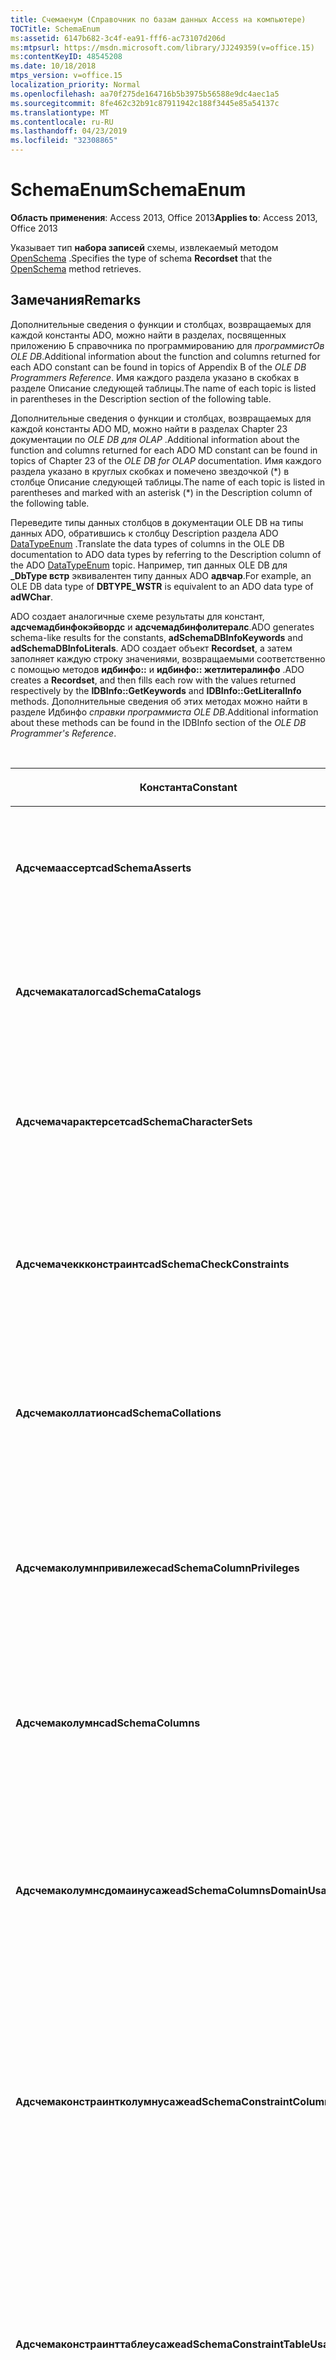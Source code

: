 ```yaml
---
title: Счемаенум (Справочник по базам данных Access на компьютере)
TOCTitle: SchemaEnum
ms:assetid: 6147b682-3c4f-ea91-fff6-ac73107d206d
ms:mtpsurl: https://msdn.microsoft.com/library/JJ249359(v=office.15)
ms:contentKeyID: 48545208
ms.date: 10/18/2018
mtps_version: v=office.15
localization_priority: Normal
ms.openlocfilehash: aa70f275de164716b5b3975b56588e9dc4aec1a5
ms.sourcegitcommit: 8fe462c32b91c87911942c188f3445e85a54137c
ms.translationtype: MT
ms.contentlocale: ru-RU
ms.lasthandoff: 04/23/2019
ms.locfileid: "32308865"
---
```

# <a name="schemaenum"></a><span data-ttu-id="4a3e9-102">SchemaEnum</span><span class="sxs-lookup"><span data-stu-id="4a3e9-102">SchemaEnum</span></span>

<span data-ttu-id="4a3e9-103">**Область применения**: Access 2013, Office 2013</span><span class="sxs-lookup"><span data-stu-id="4a3e9-103">**Applies to**: Access 2013, Office 2013</span></span>

<span data-ttu-id="4a3e9-104">Указывает тип **набора записей** схемы, извлекаемый методом [OpenSchema](openschema-method-ado.md) .</span><span class="sxs-lookup"><span data-stu-id="4a3e9-104">Specifies the type of schema **Recordset** that the [OpenSchema](openschema-method-ado.md) method retrieves.</span></span>

## <a name="remarks"></a><span data-ttu-id="4a3e9-105">Замечания</span><span class="sxs-lookup"><span data-stu-id="4a3e9-105">Remarks</span></span>

<span data-ttu-id="4a3e9-106">Дополнительные сведения о функции и столбцах, возвращаемых для каждой константы ADO, можно найти в разделах, посвященных приложению Б справочника по программированию для *программистОв OLE DB*.</span><span class="sxs-lookup"><span data-stu-id="4a3e9-106">Additional information about the function and columns returned for each ADO constant can be found in topics of Appendix B of the *OLE DB Programmers Reference*.</span></span> <span data-ttu-id="4a3e9-107">Имя каждого раздела указано в скобках в разделе Описание следующей таблицы.</span><span class="sxs-lookup"><span data-stu-id="4a3e9-107">The name of each topic is listed in parentheses in the Description section of the following table.</span></span>

<span data-ttu-id="4a3e9-108">Дополнительные сведения о функции и столбцах, возвращаемых для каждой константы ADO MD, можно найти в разделах Chapter 23 документации по *OLE DB для OLAP* .</span><span class="sxs-lookup"><span data-stu-id="4a3e9-108">Additional information about the function and columns returned for each ADO MD constant can be found in topics of Chapter 23 of the *OLE DB for OLAP* documentation.</span></span> <span data-ttu-id="4a3e9-109">Имя каждого раздела указано в круглых скобках и помечено звездочкой (\*) в столбце Описание следующей таблицы.</span><span class="sxs-lookup"><span data-stu-id="4a3e9-109">The name of each topic is listed in parentheses and marked with an asterisk (\*) in the Description column of the following table.</span></span>

<span data-ttu-id="4a3e9-110">Переведите типы данных столбцов в документации OLE DB на типы данных ADO, обратившись к столбцу Description раздела ADO [DataTypeEnum](datatypeenum.md) .</span><span class="sxs-lookup"><span data-stu-id="4a3e9-110">Translate the data types of columns in the OLE DB documentation to ADO data types by referring to the Description column of the ADO [DataTypeEnum](datatypeenum.md) topic.</span></span> <span data-ttu-id="4a3e9-111">Например, тип данных OLE DB для **\_DbType встр** эквивалентен типу данных ADO **адвчар**.</span><span class="sxs-lookup"><span data-stu-id="4a3e9-111">For example, an OLE DB data type of **DBTYPE\_WSTR** is equivalent to an ADO data type of **adWChar**.</span></span>

<span data-ttu-id="4a3e9-112">ADO создает аналогичные схеме результаты для констант, **адсчемадбинфокэйвордс** и **адсчемадбинфолитералс**.</span><span class="sxs-lookup"><span data-stu-id="4a3e9-112">ADO generates schema-like results for the constants, **adSchemaDBInfoKeywords** and **adSchemaDBInfoLiterals**.</span></span> <span data-ttu-id="4a3e9-113">ADO создает объект **Recordset**, а затем заполняет каждую строку значениями, возвращаемыми соответственно с помощью методов **идбинфо::** и **идбинфо:: жетлитералинфо** .</span><span class="sxs-lookup"><span data-stu-id="4a3e9-113">ADO creates a **Recordset**, and then fills each row with the values returned respectively by the **IDBInfo::GetKeywords** and **IDBInfo::GetLiteralInfo** methods.</span></span> <span data-ttu-id="4a3e9-114">Дополнительные сведения об этих методах можно найти в разделе Идбинфо *справки программиста OLE DB*.</span><span class="sxs-lookup"><span data-stu-id="4a3e9-114">Additional information about these methods can be found in the IDBInfo section of the *OLE DB Programmer's Reference*.</span></span>

<br/>

<table>
<colgroup>
<col style="width: 25%" />
<col style="width: 25%" />
<col style="width: 25%" />
<col style="width: 25%" />
</colgroup>
<thead>
<tr class="header">
<th><p><span data-ttu-id="4a3e9-115">Константа</span><span class="sxs-lookup"><span data-stu-id="4a3e9-115">Constant</span></span></p></th>
<th><p><span data-ttu-id="4a3e9-116">Значение</span><span class="sxs-lookup"><span data-stu-id="4a3e9-116">Value</span></span></p></th>
<th><p><span data-ttu-id="4a3e9-117">Описание</span><span class="sxs-lookup"><span data-stu-id="4a3e9-117">Description</span></span></p></th>
<th><p><span data-ttu-id="4a3e9-118">Столбцы ограничений</span><span class="sxs-lookup"><span data-stu-id="4a3e9-118">Constraint columns</span></span></p></th>
</tr>
</thead>
<tbody>
<tr class="odd">
<td><p><span data-ttu-id="4a3e9-119"><strong>Адсчемаассертс</strong></span><span class="sxs-lookup"><span data-stu-id="4a3e9-119"><strong>adSchemaAsserts</strong></span></span></p></td>
<td><p><span data-ttu-id="4a3e9-120">нуль</span><span class="sxs-lookup"><span data-stu-id="4a3e9-120">0</span></span></p></td>
<td><p><span data-ttu-id="4a3e9-121">Возвращает утверждения, определенные в каталоге и принадлежащие указанному пользователю.</span><span class="sxs-lookup"><span data-stu-id="4a3e9-121">Returns the assertions defined in the catalog that are owned by a given user.</span></span> <span data-ttu-id="4a3e9-122">(Набор строк УТВЕРЖДЕНий)</span><span class="sxs-lookup"><span data-stu-id="4a3e9-122">(ASSERTIONS Rowset)</span></span></p></td>
<td><p><span data-ttu-id="4a3e9-123">КОНСТРАИНТ_КАТАЛОГ</span><span class="sxs-lookup"><span data-stu-id="4a3e9-123">CONSTRAINT_CATALOG</span></span><br />
<span data-ttu-id="4a3e9-124">КОНСТРАИНТ_СЧЕМА</span><span class="sxs-lookup"><span data-stu-id="4a3e9-124">CONSTRAINT_SCHEMA</span></span><br />
<span data-ttu-id="4a3e9-125">КОНСТРАИНТ_НАМЕ</span><span class="sxs-lookup"><span data-stu-id="4a3e9-125">CONSTRAINT_NAME</span></span></p></td>
</tr>
<tr class="even">
<td><p><span data-ttu-id="4a3e9-126"><strong>Адсчемакаталогс</strong></span><span class="sxs-lookup"><span data-stu-id="4a3e9-126"><strong>adSchemaCatalogs</strong></span></span></p></td>
<td><p><span data-ttu-id="4a3e9-127">1,1</span><span class="sxs-lookup"><span data-stu-id="4a3e9-127">1</span></span></p></td>
<td><p><span data-ttu-id="4a3e9-128">Возвращает физические атрибуты, связанные с каталогами, доступными из СУБД.</span><span class="sxs-lookup"><span data-stu-id="4a3e9-128">Returns the physical attributes associated with catalogs accessible from the DBMS.</span></span> <span data-ttu-id="4a3e9-129">(Набор строк для каталога)</span><span class="sxs-lookup"><span data-stu-id="4a3e9-129">(CATALOGS Rowset)</span></span></p></td>
<td><p><span data-ttu-id="4a3e9-130">КАТАЛОГ_НАМЕ</span><span class="sxs-lookup"><span data-stu-id="4a3e9-130">CATALOG_NAME</span></span></p></td>
</tr>
<tr class="odd">
<td><p><span data-ttu-id="4a3e9-131"><strong>Адсчемачарактерсетс</strong></span><span class="sxs-lookup"><span data-stu-id="4a3e9-131"><strong>adSchemaCharacterSets</strong></span></span></p></td>
<td><p><span data-ttu-id="4a3e9-132">2</span><span class="sxs-lookup"><span data-stu-id="4a3e9-132">2</span></span></p></td>
<td><p><span data-ttu-id="4a3e9-133">Возвращает наборы символов, определенные в каталоге и доступные определенному пользователю.</span><span class="sxs-lookup"><span data-stu-id="4a3e9-133">Returns the character sets defined in the catalog that are accessible to a given user.</span></span> <span data-ttu-id="4a3e9-134">(Набор строк ЧАРАКТЕР_СЕТС)</span><span class="sxs-lookup"><span data-stu-id="4a3e9-134">(CHARACTER_SETS Rowset)</span></span></p></td>
<td><p><span data-ttu-id="4a3e9-135">ЧАРАКТЕР_СЕТ_КАТАЛОГ</span><span class="sxs-lookup"><span data-stu-id="4a3e9-135">CHARACTER_SET_CATALOG</span></span><br />
<span data-ttu-id="4a3e9-136">ЧАРАКТЕР_СЕТ_СЧЕМА</span><span class="sxs-lookup"><span data-stu-id="4a3e9-136">CHARACTER_SET_SCHEMA</span></span><br />
<span data-ttu-id="4a3e9-137">ЧАРАКТЕР_СЕТ_НАМЕ</span><span class="sxs-lookup"><span data-stu-id="4a3e9-137">CHARACTER_SET_NAME</span></span></p></td>
</tr>
<tr class="even">
<td><p><span data-ttu-id="4a3e9-138"><strong>Адсчемачеккконстраинтс</strong></span><span class="sxs-lookup"><span data-stu-id="4a3e9-138"><strong>adSchemaCheckConstraints</strong></span></span></p></td>
<td><p><span data-ttu-id="4a3e9-139">17:00</span><span class="sxs-lookup"><span data-stu-id="4a3e9-139">5</span></span></p></td>
<td><p><span data-ttu-id="4a3e9-140">Возвращает проверочные ограничения, определенные в каталоге и принадлежащие указанному пользователю.</span><span class="sxs-lookup"><span data-stu-id="4a3e9-140">Returns the check constraints defined in the catalog that are owned by a given user.</span></span> <span data-ttu-id="4a3e9-141">(Набор строк CHECK_CONSTRAINTS)</span><span class="sxs-lookup"><span data-stu-id="4a3e9-141">(CHECK_CONSTRAINTS Rowset)</span></span></p></td>
<td><p><span data-ttu-id="4a3e9-142">КОНСТРАИНТ_КАТАЛОГ</span><span class="sxs-lookup"><span data-stu-id="4a3e9-142">CONSTRAINT_CATALOG</span></span><br />
<span data-ttu-id="4a3e9-143">КОНСТРАИНТ_СЧЕМА</span><span class="sxs-lookup"><span data-stu-id="4a3e9-143">CONSTRAINT_SCHEMA</span></span><br />
<span data-ttu-id="4a3e9-144">КОНСТРАИНТ_НАМЕ</span><span class="sxs-lookup"><span data-stu-id="4a3e9-144">CONSTRAINT_NAME</span></span></p></td>
</tr>
<tr class="odd">
<td><p><span data-ttu-id="4a3e9-145"><strong>Адсчемаколлатионс</strong></span><span class="sxs-lookup"><span data-stu-id="4a3e9-145"><strong>adSchemaCollations</strong></span></span></p></td>
<td><p><span data-ttu-id="4a3e9-146">4</span><span class="sxs-lookup"><span data-stu-id="4a3e9-146">3</span></span></p></td>
<td><p><span data-ttu-id="4a3e9-147">Возвращает параметры сортировки символов, определенные в каталоге и доступные определенному пользователю.</span><span class="sxs-lookup"><span data-stu-id="4a3e9-147">Returns the character collations defined in the catalog that are accessible to a given user.</span></span> <span data-ttu-id="4a3e9-148">(Набор строк для параметров сортировки)</span><span class="sxs-lookup"><span data-stu-id="4a3e9-148">(COLLATIONS Rowset)</span></span></p></td>
<td><p><span data-ttu-id="4a3e9-149">КОЛЛАТИОН_КАТАЛОГ</span><span class="sxs-lookup"><span data-stu-id="4a3e9-149">COLLATION_CATALOG</span></span><br />
<span data-ttu-id="4a3e9-150">КОЛЛАТИОН_СЧЕМА</span><span class="sxs-lookup"><span data-stu-id="4a3e9-150">COLLATION_SCHEMA</span></span><br />
<span data-ttu-id="4a3e9-151">КОЛЛАТИОН_НАМЕ</span><span class="sxs-lookup"><span data-stu-id="4a3e9-151">COLLATION_NAME</span></span></p></td>
</tr>
<tr class="even">
<td><p><span data-ttu-id="4a3e9-152"><strong>Адсчемаколумнпривилежес</strong></span><span class="sxs-lookup"><span data-stu-id="4a3e9-152"><strong>adSchemaColumnPrivileges</strong></span></span></p></td>
<td><p><span data-ttu-id="4a3e9-153">13</span><span class="sxs-lookup"><span data-stu-id="4a3e9-153">13</span></span></p></td>
<td><p><span data-ttu-id="4a3e9-154">Возвращает привилегии для столбцов таблиц, определенных в каталоге и доступных определенному пользователю или предоставленных им.</span><span class="sxs-lookup"><span data-stu-id="4a3e9-154">Returns the privileges on columns of tables defined in the catalog that are available to, or granted by, a given user.</span></span> <span data-ttu-id="4a3e9-155">(Набор строк КОЛУМН_ПРИВИЛЕЖЕС)</span><span class="sxs-lookup"><span data-stu-id="4a3e9-155">(COLUMN_PRIVILEGES Rowset)</span></span></p></td>
<td><p><span data-ttu-id="4a3e9-156">ТАБЛЕ_КАТАЛОГ</span><span class="sxs-lookup"><span data-stu-id="4a3e9-156">TABLE_CATALOG</span></span><br />
<span data-ttu-id="4a3e9-157">ТАБЛЕ_СЧЕМА</span><span class="sxs-lookup"><span data-stu-id="4a3e9-157">TABLE_SCHEMA</span></span><br />
<span data-ttu-id="4a3e9-158">TABLE_NAME</span><span class="sxs-lookup"><span data-stu-id="4a3e9-158">TABLE_NAME</span></span><br />
<span data-ttu-id="4a3e9-159">COLUMN_NAME</span><span class="sxs-lookup"><span data-stu-id="4a3e9-159">COLUMN_NAME</span></span><br />
<span data-ttu-id="4a3e9-160">ПРЕДОСТАВЛЕНИЕИЛИ</span><span class="sxs-lookup"><span data-stu-id="4a3e9-160">GRANTOR</span></span><br />
<span data-ttu-id="4a3e9-161">ПРАВА</span><span class="sxs-lookup"><span data-stu-id="4a3e9-161">GRANTEE</span></span></p></td>
</tr>
<tr class="odd">
<td><p><span data-ttu-id="4a3e9-162"><strong>Адсчемаколумнс</strong></span><span class="sxs-lookup"><span data-stu-id="4a3e9-162"><strong>adSchemaColumns</strong></span></span></p></td>
<td><p><span data-ttu-id="4a3e9-163">SP4</span><span class="sxs-lookup"><span data-stu-id="4a3e9-163">4</span></span></p></td>
<td><p><span data-ttu-id="4a3e9-164">Возвращает столбцы таблиц (в том числе представлений), определенных в каталоге и доступных определенному пользователю.</span><span class="sxs-lookup"><span data-stu-id="4a3e9-164">Returns the columns of tables (including views) defined in the catalog that are accessible to a given user.</span></span> <span data-ttu-id="4a3e9-165">(Набор строк COLUMNs)</span><span class="sxs-lookup"><span data-stu-id="4a3e9-165">(COLUMNS Rowset)</span></span></p></td>
<td><p><span data-ttu-id="4a3e9-166">ТАБЛЕ_КАТАЛОГ</span><span class="sxs-lookup"><span data-stu-id="4a3e9-166">TABLE_CATALOG</span></span><br />
<span data-ttu-id="4a3e9-167">ТАБЛЕ_СЧЕМА</span><span class="sxs-lookup"><span data-stu-id="4a3e9-167">TABLE_SCHEMA</span></span><br />
<span data-ttu-id="4a3e9-168">TABLE_NAME</span><span class="sxs-lookup"><span data-stu-id="4a3e9-168">TABLE_NAME</span></span><br />
<span data-ttu-id="4a3e9-169">COLUMN_NAME</span><span class="sxs-lookup"><span data-stu-id="4a3e9-169">COLUMN_NAME</span></span></p></td>
</tr>
<tr class="even">
<td><p><span data-ttu-id="4a3e9-170"><strong>Адсчемаколумнсдомаинусаже</strong></span><span class="sxs-lookup"><span data-stu-id="4a3e9-170"><strong>adSchemaColumnsDomainUsage</strong></span></span></p></td>
<td><p><span data-ttu-id="4a3e9-171">-11:00</span><span class="sxs-lookup"><span data-stu-id="4a3e9-171">11</span></span></p></td>
<td><p><span data-ttu-id="4a3e9-172">Возвращает столбцы, определенные в каталоге, зависящие от домена, определенного в каталоге и принадлежащего указанному пользователю.</span><span class="sxs-lookup"><span data-stu-id="4a3e9-172">Returns the columns defined in the catalog that are dependent on a domain defined in the catalog and owned by a given user.</span></span> <span data-ttu-id="4a3e9-173">(Набор строк КОЛУМН_ДОМАИН_УСАЖЕ)</span><span class="sxs-lookup"><span data-stu-id="4a3e9-173">(COLUMN_DOMAIN_USAGE Rowset)</span></span></p></td>
<td><p><span data-ttu-id="4a3e9-174">ДОМАИН_КАТАЛОГ</span><span class="sxs-lookup"><span data-stu-id="4a3e9-174">DOMAIN_CATALOG</span></span><br />
<span data-ttu-id="4a3e9-175">ДОМАИН_СЧЕМА</span><span class="sxs-lookup"><span data-stu-id="4a3e9-175">DOMAIN_SCHEMA</span></span><br />
<span data-ttu-id="4a3e9-176">ИМЯ_ДОМЕНА</span><span class="sxs-lookup"><span data-stu-id="4a3e9-176">DOMAIN_NAME</span></span><br />
<span data-ttu-id="4a3e9-177">COLUMN_NAME</span><span class="sxs-lookup"><span data-stu-id="4a3e9-177">COLUMN_NAME</span></span></p></td>
</tr>
<tr class="odd">
<td><p><span data-ttu-id="4a3e9-178"><strong>Адсчемаконстраинтколумнусаже</strong></span><span class="sxs-lookup"><span data-stu-id="4a3e9-178"><strong>adSchemaConstraintColumnUsage</strong></span></span></p></td>
<td><p><span data-ttu-id="4a3e9-179">ICMPv6</span><span class="sxs-lookup"><span data-stu-id="4a3e9-179">6</span></span></p></td>
<td><p><span data-ttu-id="4a3e9-180">Возвращает столбцы, используемые ссылочными ограничениями, уникальными ограничениями, проверочными ограничениями и утверждениями, определенными в каталоге и принадлежащими заданному пользователю.</span><span class="sxs-lookup"><span data-stu-id="4a3e9-180">Returns the columns used by referential constraints, unique constraints, check constraints, and assertions, defined in the catalog and owned by a given user.</span></span> <span data-ttu-id="4a3e9-181">(Набор строк КОНСТРАИНТ_КОЛУМН_УСАЖЕ)</span><span class="sxs-lookup"><span data-stu-id="4a3e9-181">(CONSTRAINT_COLUMN_USAGE Rowset)</span></span></p></td>
<td><p><span data-ttu-id="4a3e9-182">ТАБЛЕ_КАТАЛОГ</span><span class="sxs-lookup"><span data-stu-id="4a3e9-182">TABLE_CATALOG</span></span><br />
<span data-ttu-id="4a3e9-183">ТАБЛЕ_СЧЕМА</span><span class="sxs-lookup"><span data-stu-id="4a3e9-183">TABLE_SCHEMA</span></span><br />
<span data-ttu-id="4a3e9-184">TABLE_NAME</span><span class="sxs-lookup"><span data-stu-id="4a3e9-184">TABLE_NAME</span></span><br />
<span data-ttu-id="4a3e9-185">COLUMN_NAME</span><span class="sxs-lookup"><span data-stu-id="4a3e9-185">COLUMN_NAME</span></span></p></td>
</tr>
<tr class="even">
<td><p><span data-ttu-id="4a3e9-186"><strong>Адсчемаконстраинттаблеусаже</strong></span><span class="sxs-lookup"><span data-stu-id="4a3e9-186"><strong>adSchemaConstraintTableUsage</strong></span></span></p></td>
<td><p><span data-ttu-id="4a3e9-187">см</span><span class="sxs-lookup"><span data-stu-id="4a3e9-187">7</span></span></p></td>
<td><p><span data-ttu-id="4a3e9-188">Возвращает таблицы, используемые ссылочными ограничениями, уникальными ограничениями, проверочными ограничениями и утверждениями, определенными в каталоге и принадлежащими определенному пользователю.</span><span class="sxs-lookup"><span data-stu-id="4a3e9-188">Returns the tables that are used by referential constraints, unique constraints, check constraints, and assertions defined in the catalog and owned by a given user.</span></span> <span data-ttu-id="4a3e9-189">(Набор строк КОНСТРАИНТ_ТАБЛЕ_УСАЖЕ)</span><span class="sxs-lookup"><span data-stu-id="4a3e9-189">(CONSTRAINT_TABLE_USAGE Rowset)</span></span></p></td>
<td><p><span data-ttu-id="4a3e9-190">ТАБЛЕ_КАТАЛОГ</span><span class="sxs-lookup"><span data-stu-id="4a3e9-190">TABLE_CATALOG</span></span><br />
<span data-ttu-id="4a3e9-191">ТАБЛЕ_СЧЕМА</span><span class="sxs-lookup"><span data-stu-id="4a3e9-191">TABLE_SCHEMA</span></span><br />
<span data-ttu-id="4a3e9-192">TABLE_NAME</span><span class="sxs-lookup"><span data-stu-id="4a3e9-192">TABLE_NAME</span></span></p></td>
</tr>
<tr class="odd">
<td><p><span data-ttu-id="4a3e9-193"><strong>Адсчемакубес</strong></span><span class="sxs-lookup"><span data-stu-id="4a3e9-193"><strong>adSchemaCubes</strong></span></span></p></td>
<td><p><span data-ttu-id="4a3e9-194">32</span><span class="sxs-lookup"><span data-stu-id="4a3e9-194">32</span></span></p></td>
<td><p><span data-ttu-id="4a3e9-195">Возвращает сведения о доступных кубах в схеме (или каталоге, если поставщик не поддерживает схемы).</span><span class="sxs-lookup"><span data-stu-id="4a3e9-195">Returns information about the available cubes in a schema (or the catalog, if the provider does not support schemas).</span></span> <span data-ttu-id="4a3e9-196">(Набор строк для КУБОВ \*)</span><span class="sxs-lookup"><span data-stu-id="4a3e9-196">(CUBES Rowset\*)</span></span></p></td>
<td><p><span data-ttu-id="4a3e9-197">КАТАЛОГ_НАМЕ</span><span class="sxs-lookup"><span data-stu-id="4a3e9-197">CATALOG_NAME</span></span><br />
<span data-ttu-id="4a3e9-198">SCHEMA_NAME</span><span class="sxs-lookup"><span data-stu-id="4a3e9-198">SCHEMA_NAME</span></span><br />
<span data-ttu-id="4a3e9-199">КУБЕ_НАМЕ</span><span class="sxs-lookup"><span data-stu-id="4a3e9-199">CUBE_NAME</span></span></p></td>
</tr>
<tr class="even">
<td><p><span data-ttu-id="4a3e9-200"><strong>Адсчемадбинфокэйвордс</strong></span><span class="sxs-lookup"><span data-stu-id="4a3e9-200"><strong>adSchemaDBInfoKeywords</strong></span></span></p></td>
<td><p><span data-ttu-id="4a3e9-201">более</span><span class="sxs-lookup"><span data-stu-id="4a3e9-201">30</span></span></p></td>
<td><p><span data-ttu-id="4a3e9-202">Возвращает список ключевых слов, относящихся к поставщику.</span><span class="sxs-lookup"><span data-stu-id="4a3e9-202">Returns a list of provider-specific keywords.</span></span> <span data-ttu-id="4a3e9-203">(Идбинфо:: заРезервированные слова \*)</span><span class="sxs-lookup"><span data-stu-id="4a3e9-203">(IDBInfo::GetKeywords \*)</span></span></p></td>
<td><p><span data-ttu-id="4a3e9-204">&lt;Видим&gt;</span><span class="sxs-lookup"><span data-stu-id="4a3e9-204">&lt;None&gt;</span></span></p></td>
</tr>
<tr class="odd">
<td><p><span data-ttu-id="4a3e9-205"><strong>Адсчемадбинфолитералс</strong></span><span class="sxs-lookup"><span data-stu-id="4a3e9-205"><strong>adSchemaDBInfoLiterals</strong></span></span></p></td>
<td><p><span data-ttu-id="4a3e9-206">длиной</span><span class="sxs-lookup"><span data-stu-id="4a3e9-206">31</span></span></p></td>
<td><p><span data-ttu-id="4a3e9-207">Возвращает список литералов, характерных для каждого поставщика, используемых в текстовых командах.</span><span class="sxs-lookup"><span data-stu-id="4a3e9-207">Returns a list of provider-specific literals used in text commands.</span></span> <span data-ttu-id="4a3e9-208">(Идбинфо:: Жетлитералинфо \*)</span><span class="sxs-lookup"><span data-stu-id="4a3e9-208">(IDBInfo::GetLiteralInfo \*)</span></span></p></td>
<td><p><span data-ttu-id="4a3e9-209">&lt;Видим&gt;</span><span class="sxs-lookup"><span data-stu-id="4a3e9-209">&lt;None&gt;</span></span></p></td>
</tr>
<tr class="even">
<td><p><span data-ttu-id="4a3e9-210"><strong>Адсчемадименсионс</strong></span><span class="sxs-lookup"><span data-stu-id="4a3e9-210"><strong>adSchemaDimensions</strong></span></span></p></td>
<td><p><span data-ttu-id="4a3e9-211">33</span><span class="sxs-lookup"><span data-stu-id="4a3e9-211">33</span></span></p></td>
<td><p><span data-ttu-id="4a3e9-212">Возвращает сведения об измерениях в заданном кубе.</span><span class="sxs-lookup"><span data-stu-id="4a3e9-212">Returns information about the dimensions in a given cube.</span></span> <span data-ttu-id="4a3e9-213">Он содержит по одной строке для каждого измерения.</span><span class="sxs-lookup"><span data-stu-id="4a3e9-213">It has one row for each dimension.</span></span> <span data-ttu-id="4a3e9-214">(Набор строк измерений \*)</span><span class="sxs-lookup"><span data-stu-id="4a3e9-214">(DIMENSIONS Rowset \*)</span></span></p></td>
<td><p><span data-ttu-id="4a3e9-215">КАТАЛОГ_НАМЕ</span><span class="sxs-lookup"><span data-stu-id="4a3e9-215">CATALOG_NAME</span></span><br />
<span data-ttu-id="4a3e9-216">SCHEMA_NAME</span><span class="sxs-lookup"><span data-stu-id="4a3e9-216">SCHEMA_NAME</span></span><br />
<span data-ttu-id="4a3e9-217">КУБЕ_НАМЕ</span><span class="sxs-lookup"><span data-stu-id="4a3e9-217">CUBE_NAME</span></span><br />
<span data-ttu-id="4a3e9-218">ДИМЕНСИОН_НАМЕ</span><span class="sxs-lookup"><span data-stu-id="4a3e9-218">DIMENSION_NAME</span></span><br />
<span data-ttu-id="4a3e9-219">ДИМЕНСИОН_УНИКУЕ_НАМЕ</span><span class="sxs-lookup"><span data-stu-id="4a3e9-219">DIMENSION_UNIQUE_NAME</span></span></p></td>
</tr>
<tr class="odd">
<td><p><span data-ttu-id="4a3e9-220"><strong>Адсчемафореигнкэйс</strong></span><span class="sxs-lookup"><span data-stu-id="4a3e9-220"><strong>adSchemaForeignKeys</strong></span></span></p></td>
<td><p><span data-ttu-id="4a3e9-221">27</span><span class="sxs-lookup"><span data-stu-id="4a3e9-221">27</span></span></p></td>
<td><p><span data-ttu-id="4a3e9-222">Возвращает столбцы внешнего ключа, определенные в каталоге конкретным пользователем.</span><span class="sxs-lookup"><span data-stu-id="4a3e9-222">Returns the foreign key columns defined in the catalog by a given user.</span></span> <span data-ttu-id="4a3e9-223">(Набор строк ФОРЕИГН_КЭЙС)</span><span class="sxs-lookup"><span data-stu-id="4a3e9-223">(FOREIGN_KEYS Rowset)</span></span></p></td>
<td><p><span data-ttu-id="4a3e9-224">ПК_ТАБЛЕ_КАТАЛОГ</span><span class="sxs-lookup"><span data-stu-id="4a3e9-224">PK_TABLE_CATALOG</span></span><br />
<span data-ttu-id="4a3e9-225">ПК_ТАБЛЕ_СЧЕМА</span><span class="sxs-lookup"><span data-stu-id="4a3e9-225">PK_TABLE_SCHEMA</span></span><br />
<span data-ttu-id="4a3e9-226">ПК_ТАБЛЕ_НАМЕ</span><span class="sxs-lookup"><span data-stu-id="4a3e9-226">PK_TABLE_NAME</span></span><br />
<span data-ttu-id="4a3e9-227">ФК_ТАБЛЕ_КАТАЛОГ</span><span class="sxs-lookup"><span data-stu-id="4a3e9-227">FK_TABLE_CATALOG</span></span><br />
<span data-ttu-id="4a3e9-228">ФК_ТАБЛЕ_СЧЕМА</span><span class="sxs-lookup"><span data-stu-id="4a3e9-228">FK_TABLE_SCHEMA</span></span><br />
<span data-ttu-id="4a3e9-229">ФК_ТАБЛЕ_НАМЕ</span><span class="sxs-lookup"><span data-stu-id="4a3e9-229">FK_TABLE_NAME</span></span></p></td>
</tr>
<tr class="even">
<td><p><span data-ttu-id="4a3e9-230"><strong>Адсчемахиерарчиес</strong></span><span class="sxs-lookup"><span data-stu-id="4a3e9-230"><strong>adSchemaHierarchies</strong></span></span></p></td>
<td><p><span data-ttu-id="4a3e9-231">34</span><span class="sxs-lookup"><span data-stu-id="4a3e9-231">34</span></span></p></td>
<td><p><span data-ttu-id="4a3e9-232">Возвращает сведения о иерархиях, доступных в измерении.</span><span class="sxs-lookup"><span data-stu-id="4a3e9-232">Returns information about the hierarchies available in a dimension.</span></span> <span data-ttu-id="4a3e9-233">(Набор строк "ИЕРАРХИИ" \*)</span><span class="sxs-lookup"><span data-stu-id="4a3e9-233">(HIERARCHIES Rowset \*)</span></span></p></td>
<td><p><span data-ttu-id="4a3e9-234">КАТАЛОГ_НАМЕ</span><span class="sxs-lookup"><span data-stu-id="4a3e9-234">CATALOG_NAME</span></span><br />
<span data-ttu-id="4a3e9-235">SCHEMA_NAME</span><span class="sxs-lookup"><span data-stu-id="4a3e9-235">SCHEMA_NAME</span></span><br />
<span data-ttu-id="4a3e9-236">КУБЕ_НАМЕ</span><span class="sxs-lookup"><span data-stu-id="4a3e9-236">CUBE_NAME</span></span><br />
<span data-ttu-id="4a3e9-237">ДИМЕНСИОН_УНИКУЕ_НАМЕ</span><span class="sxs-lookup"><span data-stu-id="4a3e9-237">DIMENSION_UNIQUE_NAME</span></span><br />
<span data-ttu-id="4a3e9-238">ХИЕРАРЧИ_НАМЕ</span><span class="sxs-lookup"><span data-stu-id="4a3e9-238">HIERARCHY_NAME</span></span><br />
<span data-ttu-id="4a3e9-239">ХИЕРАРЧИ_УНИКУЕ_НАМЕ</span><span class="sxs-lookup"><span data-stu-id="4a3e9-239">HIERARCHY_UNIQUE_NAME</span></span></p></td>
</tr>
<tr class="odd">
<td><p><span data-ttu-id="4a3e9-240"><strong>Адсчемаиндексес</strong></span><span class="sxs-lookup"><span data-stu-id="4a3e9-240"><strong>adSchemaIndexes</strong></span></span></p></td>
<td><p><span data-ttu-id="4a3e9-241">12</span><span class="sxs-lookup"><span data-stu-id="4a3e9-241">12</span></span></p></td>
<td><p><span data-ttu-id="4a3e9-242">Возвращает индексы, определенные в каталоге и принадлежащие указанному пользователю.</span><span class="sxs-lookup"><span data-stu-id="4a3e9-242">Returns the indexes defined in the catalog that are owned by a given user.</span></span> <span data-ttu-id="4a3e9-243">(Набор строк INDEXES)</span><span class="sxs-lookup"><span data-stu-id="4a3e9-243">(INDEXES Rowset)</span></span></p></td>
<td><p><span data-ttu-id="4a3e9-244">ТАБЛЕ_КАТАЛОГ</span><span class="sxs-lookup"><span data-stu-id="4a3e9-244">TABLE_CATALOG</span></span><br />
<span data-ttu-id="4a3e9-245">ТАБЛЕ_СЧЕМА</span><span class="sxs-lookup"><span data-stu-id="4a3e9-245">TABLE_SCHEMA</span></span><br />
<span data-ttu-id="4a3e9-246">ИНДЕКС_НАМЕ</span><span class="sxs-lookup"><span data-stu-id="4a3e9-246">INDEX_NAME</span></span><br />
<span data-ttu-id="4a3e9-247">Тип</span><span class="sxs-lookup"><span data-stu-id="4a3e9-247">TYPE</span></span><br />
<span data-ttu-id="4a3e9-248">TABLE_NAME</span><span class="sxs-lookup"><span data-stu-id="4a3e9-248">TABLE_NAME</span></span></p></td>
</tr>
<tr class="even">
<td><p><span data-ttu-id="4a3e9-249"><strong>Адсчемакэйколумнусаже</strong></span><span class="sxs-lookup"><span data-stu-id="4a3e9-249"><strong>adSchemaKeyColumnUsage</strong></span></span></p></td>
<td><p><span data-ttu-id="4a3e9-250">8,5</span><span class="sxs-lookup"><span data-stu-id="4a3e9-250">8</span></span></p></td>
<td><p><span data-ttu-id="4a3e9-251">Возвращает столбцы, определенные в каталоге и ограниченные ключами определенного пользователя.</span><span class="sxs-lookup"><span data-stu-id="4a3e9-251">Returns the columns defined in the catalog that are constrained as keys by a given user.</span></span> <span data-ttu-id="4a3e9-252">(Набор строк КЭЙ_КОЛУМН_УСАЖЕ)</span><span class="sxs-lookup"><span data-stu-id="4a3e9-252">(KEY_COLUMN_USAGE Rowset)</span></span></p></td>
<td><p><span data-ttu-id="4a3e9-253">КОНСТРАИНТ_КАТАЛОГ</span><span class="sxs-lookup"><span data-stu-id="4a3e9-253">CONSTRAINT_CATALOG</span></span><br />
<span data-ttu-id="4a3e9-254">КОНСТРАИНТ_СЧЕМА</span><span class="sxs-lookup"><span data-stu-id="4a3e9-254">CONSTRAINT_SCHEMA</span></span><br />
<span data-ttu-id="4a3e9-255">КОНСТРАИНТ_НАМЕ</span><span class="sxs-lookup"><span data-stu-id="4a3e9-255">CONSTRAINT_NAME</span></span><br />
<span data-ttu-id="4a3e9-256">ТАБЛЕ_КАТАЛОГ</span><span class="sxs-lookup"><span data-stu-id="4a3e9-256">TABLE_CATALOG</span></span><br />
<span data-ttu-id="4a3e9-257">ТАБЛЕ_СЧЕМА</span><span class="sxs-lookup"><span data-stu-id="4a3e9-257">TABLE_SCHEMA</span></span><br />
<span data-ttu-id="4a3e9-258">TABLE_NAME</span><span class="sxs-lookup"><span data-stu-id="4a3e9-258">TABLE_NAME</span></span><br />
<span data-ttu-id="4a3e9-259">COLUMN_NAME</span><span class="sxs-lookup"><span data-stu-id="4a3e9-259">COLUMN_NAME</span></span></p></td>
</tr>
<tr class="odd">
<td><p><span data-ttu-id="4a3e9-260"><strong>Адсчемалевелс</strong></span><span class="sxs-lookup"><span data-stu-id="4a3e9-260"><strong>adSchemaLevels</strong></span></span></p></td>
<td><p><span data-ttu-id="4a3e9-261">35</span><span class="sxs-lookup"><span data-stu-id="4a3e9-261">35</span></span></p></td>
<td><p><span data-ttu-id="4a3e9-262">Возвращает сведения об уровнях, доступных в измерении.</span><span class="sxs-lookup"><span data-stu-id="4a3e9-262">Returns information about the levels available in a dimension.</span></span> <span data-ttu-id="4a3e9-263">(Набор строк "уровни" \*)</span><span class="sxs-lookup"><span data-stu-id="4a3e9-263">(LEVELS Rowset\*)</span></span></p></td>
<td><p><span data-ttu-id="4a3e9-264">КАТАЛОГ_НАМЕ</span><span class="sxs-lookup"><span data-stu-id="4a3e9-264">CATALOG_NAME</span></span><br />
<span data-ttu-id="4a3e9-265">SCHEMA_NAME</span><span class="sxs-lookup"><span data-stu-id="4a3e9-265">SCHEMA_NAME</span></span><br />
<span data-ttu-id="4a3e9-266">КУБЕ_НАМЕ</span><span class="sxs-lookup"><span data-stu-id="4a3e9-266">CUBE_NAME</span></span><br />
<span data-ttu-id="4a3e9-267">ДИМЕНСИОН_УНИКУЕ_НАМЕ</span><span class="sxs-lookup"><span data-stu-id="4a3e9-267">DIMENSION_UNIQUE_NAME</span></span><br />
<span data-ttu-id="4a3e9-268">ХИЕРАРЧИ_УНИКУЕ_НАМЕ</span><span class="sxs-lookup"><span data-stu-id="4a3e9-268">HIERARCHY_UNIQUE_NAME</span></span><br />
<span data-ttu-id="4a3e9-269">ЛЕВЕЛ_НАМЕ</span><span class="sxs-lookup"><span data-stu-id="4a3e9-269">LEVEL_NAME</span></span><br />
<span data-ttu-id="4a3e9-270">ЛЕВЕЛ_УНИКУЕ_НАМЕ</span><span class="sxs-lookup"><span data-stu-id="4a3e9-270">LEVEL_UNIQUE_NAME</span></span></p></td>
</tr>
<tr class="even">
<td><p><span data-ttu-id="4a3e9-271"><strong>Адсчемамеасурес</strong></span><span class="sxs-lookup"><span data-stu-id="4a3e9-271"><strong>adSchemaMeasures</strong></span></span></p></td>
<td><p><span data-ttu-id="4a3e9-272">36</span><span class="sxs-lookup"><span data-stu-id="4a3e9-272">36</span></span></p></td>
<td><p><span data-ttu-id="4a3e9-273">Возвращает сведения о доступных показателях.</span><span class="sxs-lookup"><span data-stu-id="4a3e9-273">Returns information about the available measures.</span></span> <span data-ttu-id="4a3e9-274">(Набор "меры" \*)</span><span class="sxs-lookup"><span data-stu-id="4a3e9-274">(MEASURES Rowset \*)</span></span></p></td>
<td><p><span data-ttu-id="4a3e9-275">КАТАЛОГ_НАМЕ</span><span class="sxs-lookup"><span data-stu-id="4a3e9-275">CATALOG_NAME</span></span><br />
<span data-ttu-id="4a3e9-276">SCHEMA_NAME</span><span class="sxs-lookup"><span data-stu-id="4a3e9-276">SCHEMA_NAME</span></span><br />
<span data-ttu-id="4a3e9-277">КУБЕ_НАМЕ</span><span class="sxs-lookup"><span data-stu-id="4a3e9-277">CUBE_NAME</span></span><br />
<span data-ttu-id="4a3e9-278">МЕАСУРЕ_НАМЕ</span><span class="sxs-lookup"><span data-stu-id="4a3e9-278">MEASURE_NAME</span></span><br />
<span data-ttu-id="4a3e9-279">МЕАСУРЕ_УНИКУЕ_НАМЕ</span><span class="sxs-lookup"><span data-stu-id="4a3e9-279">MEASURE_UNIQUE_NAME</span></span></p></td>
</tr>
<tr class="odd">
<td><p><span data-ttu-id="4a3e9-280"><strong>Адсчемамемберс</strong></span><span class="sxs-lookup"><span data-stu-id="4a3e9-280"><strong>adSchemaMembers</strong></span></span></p></td>
<td><p><span data-ttu-id="4a3e9-281">38</span><span class="sxs-lookup"><span data-stu-id="4a3e9-281">38</span></span></p></td>
<td><p><span data-ttu-id="4a3e9-282">Возвращает сведения о доступных членах.</span><span class="sxs-lookup"><span data-stu-id="4a3e9-282">Returns information about the available members.</span></span> <span data-ttu-id="4a3e9-283">(Набор строк "элементы" \*)</span><span class="sxs-lookup"><span data-stu-id="4a3e9-283">(MEMBERS Rowset \*)</span></span></p></td>
<td><p><span data-ttu-id="4a3e9-284">КАТАЛОГ_НАМЕ</span><span class="sxs-lookup"><span data-stu-id="4a3e9-284">CATALOG_NAME</span></span><br />
<span data-ttu-id="4a3e9-285">SCHEMA_NAME</span><span class="sxs-lookup"><span data-stu-id="4a3e9-285">SCHEMA_NAME</span></span><br />
<span data-ttu-id="4a3e9-286">КУБЕ_НАМЕ</span><span class="sxs-lookup"><span data-stu-id="4a3e9-286">CUBE_NAME</span></span><br />
<span data-ttu-id="4a3e9-287">ДИМЕНСИОН_УНИКУЕ_НАМЕ</span><span class="sxs-lookup"><span data-stu-id="4a3e9-287">DIMENSION_UNIQUE_NAME</span></span><br />
<span data-ttu-id="4a3e9-288">ХИЕРАРЧИ_УНИКУЕ_НАМЕ</span><span class="sxs-lookup"><span data-stu-id="4a3e9-288">HIERARCHY_UNIQUE_NAME</span></span><br />
<span data-ttu-id="4a3e9-289">ЛЕВЕЛ_УНИКУЕ_НАМЕ</span><span class="sxs-lookup"><span data-stu-id="4a3e9-289">LEVEL_UNIQUE_NAME</span></span><br />
<span data-ttu-id="4a3e9-290">ЛЕВЕЛ_НУМБЕР</span><span class="sxs-lookup"><span data-stu-id="4a3e9-290">LEVEL_NUMBER</span></span><br />
<span data-ttu-id="4a3e9-291">МЕМБЕР_НАМЕ</span><span class="sxs-lookup"><span data-stu-id="4a3e9-291">MEMBER_NAME</span></span><br />
<span data-ttu-id="4a3e9-292">МЕМБЕР_УНИКУЕ_НАМЕ</span><span class="sxs-lookup"><span data-stu-id="4a3e9-292">MEMBER_UNIQUE_NAME</span></span><br />
<span data-ttu-id="4a3e9-293">МЕМБЕР_КАПТИОН</span><span class="sxs-lookup"><span data-stu-id="4a3e9-293">MEMBER_CAPTION</span></span><br />
<span data-ttu-id="4a3e9-294">МЕМБЕР_ТИПЕ</span><span class="sxs-lookup"><span data-stu-id="4a3e9-294">MEMBER_TYPE</span></span><br />
<span data-ttu-id="4a3e9-295">Оператор Tree (Дополнительные сведения см. в документации по OLE DB for OLAP.)</span><span class="sxs-lookup"><span data-stu-id="4a3e9-295">Tree operator (For more information, see the OLE DB for OLAP documentation.)</span></span></p></td>
</tr>
<tr class="even">
<td><p><span data-ttu-id="4a3e9-296"><strong>Адсчемапримарикэйс</strong></span><span class="sxs-lookup"><span data-stu-id="4a3e9-296"><strong>adSchemaPrimaryKeys</strong></span></span></p></td>
<td><p><span data-ttu-id="4a3e9-297">8</span><span class="sxs-lookup"><span data-stu-id="4a3e9-297">28</span></span></p></td>
<td><p><span data-ttu-id="4a3e9-298">Возвращает столбцы первичного ключа, определенные в каталоге указанным пользователем.</span><span class="sxs-lookup"><span data-stu-id="4a3e9-298">Returns the primary key columns defined in the catalog by a given user.</span></span> <span data-ttu-id="4a3e9-299">(Набор строк ПРИМАРИ_КЭЙС)</span><span class="sxs-lookup"><span data-stu-id="4a3e9-299">(PRIMARY_KEYS Rowset)</span></span></p></td>
<td><p><span data-ttu-id="4a3e9-300">ПК_ТАБЛЕ_КАТАЛОГ</span><span class="sxs-lookup"><span data-stu-id="4a3e9-300">PK_TABLE_CATALOG</span></span><br />
<span data-ttu-id="4a3e9-301">ПК_ТАБЛЕ_СЧЕМА</span><span class="sxs-lookup"><span data-stu-id="4a3e9-301">PK_TABLE_SCHEMA</span></span><br />
<span data-ttu-id="4a3e9-302">ПК_ТАБЛЕ_НАМЕ</span><span class="sxs-lookup"><span data-stu-id="4a3e9-302">PK_TABLE_NAME</span></span></p></td>
</tr>
<tr class="odd">
<td><p><span data-ttu-id="4a3e9-303"><strong>Адсчемапроцедуреколумнс</strong></span><span class="sxs-lookup"><span data-stu-id="4a3e9-303"><strong>adSchemaProcedureColumns</strong></span></span></p></td>
<td><p><span data-ttu-id="4a3e9-304">суммируемых</span><span class="sxs-lookup"><span data-stu-id="4a3e9-304">29</span></span></p></td>
<td><p><span data-ttu-id="4a3e9-305">Возвращает сведения о столбцах наборов строк, возвращаемых процедурами.</span><span class="sxs-lookup"><span data-stu-id="4a3e9-305">Returns information about the columns of rowsets returned by procedures.</span></span> <span data-ttu-id="4a3e9-306">(Набор строк ПРОЦЕДУРЕ_КОЛУМНС)</span><span class="sxs-lookup"><span data-stu-id="4a3e9-306">(PROCEDURE_COLUMNS Rowset)</span></span></p></td>
<td><p><span data-ttu-id="4a3e9-307">ПРОЦЕДУРЕ_КАТАЛОГ</span><span class="sxs-lookup"><span data-stu-id="4a3e9-307">PROCEDURE_CATALOG</span></span><br />
<span data-ttu-id="4a3e9-308">ПРОЦЕДУРЕ_СЧЕМА</span><span class="sxs-lookup"><span data-stu-id="4a3e9-308">PROCEDURE_SCHEMA</span></span><br />
<span data-ttu-id="4a3e9-309">ПРОЦЕДУРЕ_НАМЕ</span><span class="sxs-lookup"><span data-stu-id="4a3e9-309">PROCEDURE_NAME</span></span><br />
<span data-ttu-id="4a3e9-310">COLUMN_NAME</span><span class="sxs-lookup"><span data-stu-id="4a3e9-310">COLUMN_NAME</span></span></p></td>
</tr>
<tr class="even">
<td><p><span data-ttu-id="4a3e9-311"><strong>Адсчемапроцедурепараметерс</strong></span><span class="sxs-lookup"><span data-stu-id="4a3e9-311"><strong>adSchemaProcedureParameters</strong></span></span></p></td>
<td><p><span data-ttu-id="4a3e9-312">26</span><span class="sxs-lookup"><span data-stu-id="4a3e9-312">26</span></span></p></td>
<td><p><span data-ttu-id="4a3e9-313">Возвращает сведения о параметрах и кодах возврата процедур.</span><span class="sxs-lookup"><span data-stu-id="4a3e9-313">Returns information about the parameters and return codes of procedures.</span></span> <span data-ttu-id="4a3e9-314">(Набор строк ПРОЦЕДУРЕ_ПАРАМЕТЕРС)</span><span class="sxs-lookup"><span data-stu-id="4a3e9-314">(PROCEDURE_PARAMETERS Rowset)</span></span></p></td>
<td><p><span data-ttu-id="4a3e9-315">ПРОЦЕДУРЕ_КАТАЛОГ</span><span class="sxs-lookup"><span data-stu-id="4a3e9-315">PROCEDURE_CATALOG</span></span><br />
<span data-ttu-id="4a3e9-316">ПРОЦЕДУРЕ_СЧЕМА</span><span class="sxs-lookup"><span data-stu-id="4a3e9-316">PROCEDURE_SCHEMA</span></span><br />
<span data-ttu-id="4a3e9-317">ПРОЦЕДУРЕ_НАМЕ</span><span class="sxs-lookup"><span data-stu-id="4a3e9-317">PROCEDURE_NAME</span></span><br />
<span data-ttu-id="4a3e9-318">ПАРАМЕТЕР_НАМЕ</span><span class="sxs-lookup"><span data-stu-id="4a3e9-318">PARAMETER_NAME</span></span></p></td>
</tr>
<tr class="odd">
<td><p><span data-ttu-id="4a3e9-319"><strong>Адсчемапроцедурес</strong></span><span class="sxs-lookup"><span data-stu-id="4a3e9-319"><strong>adSchemaProcedures</strong></span></span></p></td>
<td><p><span data-ttu-id="4a3e9-320">столбцов</span><span class="sxs-lookup"><span data-stu-id="4a3e9-320">16</span></span></p></td>
<td><p><span data-ttu-id="4a3e9-321">Возвращает процедуры, определенные в каталоге и принадлежащие указанному пользователю.</span><span class="sxs-lookup"><span data-stu-id="4a3e9-321">Returns the procedures defined in the catalog that are owned by a given user.</span></span> <span data-ttu-id="4a3e9-322">(Набор строк процедур)</span><span class="sxs-lookup"><span data-stu-id="4a3e9-322">(PROCEDURES Rowset)</span></span></p></td>
<td><p><span data-ttu-id="4a3e9-323">ПРОЦЕДУРЕ_КАТАЛОГ</span><span class="sxs-lookup"><span data-stu-id="4a3e9-323">PROCEDURE_CATALOG</span></span><br />
<span data-ttu-id="4a3e9-324">ПРОЦЕДУРЕ_СЧЕМА</span><span class="sxs-lookup"><span data-stu-id="4a3e9-324">PROCEDURE_SCHEMA</span></span><br />
<span data-ttu-id="4a3e9-325">ПРОЦЕДУРЕ_НАМЕ</span><span class="sxs-lookup"><span data-stu-id="4a3e9-325">PROCEDURE_NAME</span></span><br />
<span data-ttu-id="4a3e9-326">ПРОЦЕДУРЕ_ТИПЕ</span><span class="sxs-lookup"><span data-stu-id="4a3e9-326">PROCEDURE_TYPE</span></span></p></td>
</tr>
<tr class="even">
<td><p><span data-ttu-id="4a3e9-327"><strong>Адсчемапропертиес</strong></span><span class="sxs-lookup"><span data-stu-id="4a3e9-327"><strong>adSchemaProperties</strong></span></span></p></td>
<td><p><span data-ttu-id="4a3e9-328">37</span><span class="sxs-lookup"><span data-stu-id="4a3e9-328">37</span></span></p></td>
<td><p><span data-ttu-id="4a3e9-329">Возвращает сведения о доступных свойствах для каждого уровня измерения.</span><span class="sxs-lookup"><span data-stu-id="4a3e9-329">Returns information about the available properties for each level of the dimension.</span></span> <span data-ttu-id="4a3e9-330">(Набор строк "Свойства" \*)</span><span class="sxs-lookup"><span data-stu-id="4a3e9-330">(PROPERTIES Rowset \*)</span></span></p></td>
<td><p><span data-ttu-id="4a3e9-331">КАТАЛОГ_НАМЕ</span><span class="sxs-lookup"><span data-stu-id="4a3e9-331">CATALOG_NAME</span></span><br />
<span data-ttu-id="4a3e9-332">SCHEMA_NAME</span><span class="sxs-lookup"><span data-stu-id="4a3e9-332">SCHEMA_NAME</span></span><br />
<span data-ttu-id="4a3e9-333">КУБЕ_НАМЕ</span><span class="sxs-lookup"><span data-stu-id="4a3e9-333">CUBE_NAME</span></span><br />
<span data-ttu-id="4a3e9-334">ДИМЕНСИОН_УНИКУЕ_НАМЕ</span><span class="sxs-lookup"><span data-stu-id="4a3e9-334">DIMENSION_UNIQUE_NAME</span></span><br />
<span data-ttu-id="4a3e9-335">ХИЕРАРЧИ_УНИКУЕ_НАМЕ</span><span class="sxs-lookup"><span data-stu-id="4a3e9-335">HIERARCHY_UNIQUE_NAME</span></span><br />
<span data-ttu-id="4a3e9-336">ЛЕВЕЛ_УНИКУЕ_НАМЕ</span><span class="sxs-lookup"><span data-stu-id="4a3e9-336">LEVEL_UNIQUE_NAME</span></span><br />
<span data-ttu-id="4a3e9-337">МЕМБЕР_УНИКУЕ_НАМЕ</span><span class="sxs-lookup"><span data-stu-id="4a3e9-337">MEMBER_UNIQUE_NAME</span></span><br />
<span data-ttu-id="4a3e9-338">ПРОПЕРТИ_ТИПЕ</span><span class="sxs-lookup"><span data-stu-id="4a3e9-338">PROPERTY_TYPE</span></span><br />
<span data-ttu-id="4a3e9-339">PROPERTY_NAME</span><span class="sxs-lookup"><span data-stu-id="4a3e9-339">PROPERTY_NAME</span></span></p></td>
</tr>
<tr class="odd">
<td><p><span data-ttu-id="4a3e9-340"><strong>АдсчемапровидерспеЦифик</strong></span><span class="sxs-lookup"><span data-stu-id="4a3e9-340"><strong>adSchemaProviderSpecific</strong></span></span></p></td>
<td><p><span data-ttu-id="4a3e9-341">–1</span><span class="sxs-lookup"><span data-stu-id="4a3e9-341">-1</span></span></p></td>
<td><p><span data-ttu-id="4a3e9-342">Используется, если поставщик определяет собственные нестандартные запросы схемы.</span><span class="sxs-lookup"><span data-stu-id="4a3e9-342">Used if the provider defines its own nonstandard schema queries.</span></span></p></td>
<td><p><span data-ttu-id="4a3e9-343">&lt;Характерные для поставщика&gt;</span><span class="sxs-lookup"><span data-stu-id="4a3e9-343">&lt;Provider specific&gt;</span></span></p></td>
</tr>
<tr class="even">
<td><p><span data-ttu-id="4a3e9-344"><strong>Адсчемапровидертипес</strong></span><span class="sxs-lookup"><span data-stu-id="4a3e9-344"><strong>adSchemaProviderTypes</strong></span></span></p></td>
<td><p><span data-ttu-id="4a3e9-345">22</span><span class="sxs-lookup"><span data-stu-id="4a3e9-345">22</span></span></p></td>
<td><p><span data-ttu-id="4a3e9-346">Возвращает (базовые) типы данных, поддерживаемые поставщиком данных.</span><span class="sxs-lookup"><span data-stu-id="4a3e9-346">Returns the (base) data types supported by the data provider.</span></span> <span data-ttu-id="4a3e9-347">(Набор строк ПРОВИДЕР_ТИПЕС)</span><span class="sxs-lookup"><span data-stu-id="4a3e9-347">(PROVIDER_TYPES Rowset)</span></span></p></td>
<td><p><span data-ttu-id="4a3e9-348">DATA_TYPE</span><span class="sxs-lookup"><span data-stu-id="4a3e9-348">DATA_TYPE</span></span><br />
<span data-ttu-id="4a3e9-349">БЕСТ_МАТЧ</span><span class="sxs-lookup"><span data-stu-id="4a3e9-349">BEST_MATCH</span></span></p></td>
</tr>
<tr class="odd">
<td><p><span data-ttu-id="4a3e9-350"><strong>Адсчемареферентиалконстраинтс</strong></span><span class="sxs-lookup"><span data-stu-id="4a3e9-350"><strong>AdSchemaReferentialConstraints</strong></span></span></p></td>
<td><p><span data-ttu-id="4a3e9-351">10</span><span class="sxs-lookup"><span data-stu-id="4a3e9-351">9</span></span></p></td>
<td><p><span data-ttu-id="4a3e9-352">Возвращает ссылочные ограничения, определенные в каталоге и принадлежащие указанному пользователю.</span><span class="sxs-lookup"><span data-stu-id="4a3e9-352">Returns the referential constraints defined in the catalog that are owned by a given user.</span></span> <span data-ttu-id="4a3e9-353">(Набор строк РЕФЕРЕНТИАЛ_КОНСТРАИНТС)</span><span class="sxs-lookup"><span data-stu-id="4a3e9-353">(REFERENTIAL_CONSTRAINTS Rowset)</span></span></p></td>
<td><p><span data-ttu-id="4a3e9-354">КОНСТРАИНТ_КАТАЛОГ</span><span class="sxs-lookup"><span data-stu-id="4a3e9-354">CONSTRAINT_CATALOG</span></span><br />
<span data-ttu-id="4a3e9-355">КОНСТРАИНТ_СЧЕМА</span><span class="sxs-lookup"><span data-stu-id="4a3e9-355">CONSTRAINT_SCHEMA</span></span><br />
<span data-ttu-id="4a3e9-356">КОНСТРАИНТ_НАМЕ</span><span class="sxs-lookup"><span data-stu-id="4a3e9-356">CONSTRAINT_NAME</span></span></p></td>
</tr>
<tr class="even">
<td><p><span data-ttu-id="4a3e9-357"><strong>Адсчемасчемата</strong></span><span class="sxs-lookup"><span data-stu-id="4a3e9-357"><strong>adSchemaSchemata</strong></span></span></p></td>
<td><p><span data-ttu-id="4a3e9-358">17</span><span class="sxs-lookup"><span data-stu-id="4a3e9-358">17</span></span></p></td>
<td><p><span data-ttu-id="4a3e9-359">Возвращает схемы (объекты базы данных), принадлежащие указанному пользователю.</span><span class="sxs-lookup"><span data-stu-id="4a3e9-359">Returns the schemas (database objects) that are owned by a given user.</span></span> <span data-ttu-id="4a3e9-360">(Набор строк СЧЕМАТА)</span><span class="sxs-lookup"><span data-stu-id="4a3e9-360">(SCHEMATA Rowset)</span></span></p></td>
<td><p><span data-ttu-id="4a3e9-361">КАТАЛОГ_НАМЕ</span><span class="sxs-lookup"><span data-stu-id="4a3e9-361">CATALOG_NAME</span></span><br />
<span data-ttu-id="4a3e9-362">SCHEMA_NAME</span><span class="sxs-lookup"><span data-stu-id="4a3e9-362">SCHEMA_NAME</span></span><br />
<span data-ttu-id="4a3e9-363">СЧЕМА_ОВНЕР</span><span class="sxs-lookup"><span data-stu-id="4a3e9-363">SCHEMA_OWNER</span></span></p></td>
</tr>
<tr class="odd">
<td><p><span data-ttu-id="4a3e9-364"><strong>Адсчемаскллангуажес</strong></span><span class="sxs-lookup"><span data-stu-id="4a3e9-364"><strong>adSchemaSQLLanguages</strong></span></span></p></td>
<td><p><span data-ttu-id="4a3e9-365">0,18</span><span class="sxs-lookup"><span data-stu-id="4a3e9-365">18</span></span></p></td>
<td><p><span data-ttu-id="4a3e9-366">Возвращает уровни соответствия, параметры и диалекты, поддерживаемые данными обработки SQL, определенными в каталоге.</span><span class="sxs-lookup"><span data-stu-id="4a3e9-366">Returns the conformance levels, options, and dialects supported by the SQL-implementation processing data defined in the catalog.</span></span> <span data-ttu-id="4a3e9-367">(Набор строк СКЛ_ЛАНГУАЖЕС)</span><span class="sxs-lookup"><span data-stu-id="4a3e9-367">(SQL_LANGUAGES Rowset)</span></span></p></td>
<td><p><span data-ttu-id="4a3e9-368">&lt;Видим&gt;</span><span class="sxs-lookup"><span data-stu-id="4a3e9-368">&lt;None&gt;</span></span></p></td>
</tr>
<tr class="even">
<td><p><span data-ttu-id="4a3e9-369"><strong>Адсчемастатистикс</strong></span><span class="sxs-lookup"><span data-stu-id="4a3e9-369"><strong>adSchemaStatistics</strong></span></span></p></td>
<td><p><span data-ttu-id="4a3e9-370">19</span><span class="sxs-lookup"><span data-stu-id="4a3e9-370">19</span></span></p></td>
<td><p><span data-ttu-id="4a3e9-371">Возвращает статистику, определенную в каталоге, принадлежащем указанному пользователю.</span><span class="sxs-lookup"><span data-stu-id="4a3e9-371">Returns the statistics defined in the catalog that are owned by a given user.</span></span> <span data-ttu-id="4a3e9-372">(Набор строк статистики)</span><span class="sxs-lookup"><span data-stu-id="4a3e9-372">(STATISTICS Rowset)</span></span></p></td>
<td><p><span data-ttu-id="4a3e9-373">ТАБЛЕ_КАТАЛОГ</span><span class="sxs-lookup"><span data-stu-id="4a3e9-373">TABLE_CATALOG</span></span><br />
<span data-ttu-id="4a3e9-374">ТАБЛЕ_СЧЕМА</span><span class="sxs-lookup"><span data-stu-id="4a3e9-374">TABLE_SCHEMA</span></span><br />
<span data-ttu-id="4a3e9-375">TABLE_NAME</span><span class="sxs-lookup"><span data-stu-id="4a3e9-375">TABLE_NAME</span></span></p></td>
</tr>
<tr class="odd">
<td><p><span data-ttu-id="4a3e9-376"><strong>Адсчематаблеконстраинтс</strong></span><span class="sxs-lookup"><span data-stu-id="4a3e9-376"><strong>adSchemaTableConstraints</strong></span></span></p></td>
<td><p><span data-ttu-id="4a3e9-377">десяти</span><span class="sxs-lookup"><span data-stu-id="4a3e9-377">10</span></span></p></td>
<td><p><span data-ttu-id="4a3e9-378">Возвращает ограничения таблицы, определенные в каталоге и принадлежащие указанному пользователю.</span><span class="sxs-lookup"><span data-stu-id="4a3e9-378">Returns the table constraints defined in the catalog that are owned by a given user.</span></span> <span data-ttu-id="4a3e9-379">(Набор строк ТАБЛЕ_КОНСТРАИНТС)</span><span class="sxs-lookup"><span data-stu-id="4a3e9-379">(TABLE_CONSTRAINTS Rowset)</span></span></p></td>
<td><p><span data-ttu-id="4a3e9-380">КОНСТРАИНТ_КАТАЛОГ</span><span class="sxs-lookup"><span data-stu-id="4a3e9-380">CONSTRAINT_CATALOG</span></span><br />
<span data-ttu-id="4a3e9-381">КОНСТРАИНТ_СЧЕМА</span><span class="sxs-lookup"><span data-stu-id="4a3e9-381">CONSTRAINT_SCHEMA</span></span><br />
<span data-ttu-id="4a3e9-382">КОНСТРАИНТ_НАМЕ</span><span class="sxs-lookup"><span data-stu-id="4a3e9-382">CONSTRAINT_NAME</span></span><br />
<span data-ttu-id="4a3e9-383">ТАБЛЕ_КАТАЛОГ</span><span class="sxs-lookup"><span data-stu-id="4a3e9-383">TABLE_CATALOG</span></span><br />
<span data-ttu-id="4a3e9-384">ТАБЛЕ_СЧЕМА</span><span class="sxs-lookup"><span data-stu-id="4a3e9-384">TABLE_SCHEMA</span></span><br />
<span data-ttu-id="4a3e9-385">TABLE_NAME</span><span class="sxs-lookup"><span data-stu-id="4a3e9-385">TABLE_NAME</span></span><br />
<span data-ttu-id="4a3e9-386">КОНСТРАИНТ_ТИПЕ</span><span class="sxs-lookup"><span data-stu-id="4a3e9-386">CONSTRAINT_TYPE</span></span></p></td>
</tr>
<tr class="even">
<td><p><span data-ttu-id="4a3e9-387"><strong>Адсчематаблепривилежес</strong></span><span class="sxs-lookup"><span data-stu-id="4a3e9-387"><strong>adSchemaTablePrivileges</strong></span></span></p></td>
<td><p><span data-ttu-id="4a3e9-388">14</span><span class="sxs-lookup"><span data-stu-id="4a3e9-388">14</span></span></p></td>
<td><p><span data-ttu-id="4a3e9-389">Возвращает привилегии для таблиц, определенных в каталоге и доступных определенному пользователю или предоставленных им.</span><span class="sxs-lookup"><span data-stu-id="4a3e9-389">Returns the privileges on tables defined in the catalog that are available to, or granted by, a given user.</span></span> <span data-ttu-id="4a3e9-390">(Набор строк ТАБЛЕ_ПРИВИЛЕЖЕС)</span><span class="sxs-lookup"><span data-stu-id="4a3e9-390">(TABLE_PRIVILEGES Rowset)</span></span></p></td>
<td><p><span data-ttu-id="4a3e9-391">ТАБЛЕ_КАТАЛОГ</span><span class="sxs-lookup"><span data-stu-id="4a3e9-391">TABLE_CATALOG</span></span><br />
<span data-ttu-id="4a3e9-392">ТАБЛЕ_СЧЕМА</span><span class="sxs-lookup"><span data-stu-id="4a3e9-392">TABLE_SCHEMA</span></span><br />
<span data-ttu-id="4a3e9-393">TABLE_NAME</span><span class="sxs-lookup"><span data-stu-id="4a3e9-393">TABLE_NAME</span></span><br />
<span data-ttu-id="4a3e9-394">ПРЕДОСТАВЛЕНИЕИЛИ</span><span class="sxs-lookup"><span data-stu-id="4a3e9-394">GRANTOR</span></span><br />
<span data-ttu-id="4a3e9-395">ПРАВА</span><span class="sxs-lookup"><span data-stu-id="4a3e9-395">GRANTEE</span></span></p></td>
</tr>
<tr class="odd">
<td><p><span data-ttu-id="4a3e9-396"><strong>Адсчематаблес</strong></span><span class="sxs-lookup"><span data-stu-id="4a3e9-396"><strong>adSchemaTables</strong></span></span></p></td>
<td><p><span data-ttu-id="4a3e9-397">двадцать</span><span class="sxs-lookup"><span data-stu-id="4a3e9-397">20</span></span></p></td>
<td><p><span data-ttu-id="4a3e9-398">Возвращает таблицы (в том числе представления), определенные в каталоге и доступные определенному пользователю.</span><span class="sxs-lookup"><span data-stu-id="4a3e9-398">Returns the tables (including views) defined in the catalog that are accessible to a given user.</span></span> <span data-ttu-id="4a3e9-399">(Набор строк таблицы)</span><span class="sxs-lookup"><span data-stu-id="4a3e9-399">(TABLES Rowset)</span></span></p></td>
<td><p><span data-ttu-id="4a3e9-400">ТАБЛЕ_КАТАЛОГ</span><span class="sxs-lookup"><span data-stu-id="4a3e9-400">TABLE_CATALOG</span></span><br />
<span data-ttu-id="4a3e9-401">ТАБЛЕ_СЧЕМА</span><span class="sxs-lookup"><span data-stu-id="4a3e9-401">TABLE_SCHEMA</span></span><br />
<span data-ttu-id="4a3e9-402">TABLE_NAME</span><span class="sxs-lookup"><span data-stu-id="4a3e9-402">TABLE_NAME</span></span><br />
<span data-ttu-id="4a3e9-403">ТАБЛЕ_ТИПЕ</span><span class="sxs-lookup"><span data-stu-id="4a3e9-403">TABLE_TYPE</span></span></p></td>
</tr>
<tr class="even">
<td><p><span data-ttu-id="4a3e9-404"><strong>Адсчематранслатионс</strong></span><span class="sxs-lookup"><span data-stu-id="4a3e9-404"><strong>adSchemaTranslations</strong></span></span></p></td>
<td><p><span data-ttu-id="4a3e9-405">21</span><span class="sxs-lookup"><span data-stu-id="4a3e9-405">21</span></span></p></td>
<td><p><span data-ttu-id="4a3e9-406">Возвращает преобразования символов, определенные в каталоге и доступные указанному пользователю.</span><span class="sxs-lookup"><span data-stu-id="4a3e9-406">Returns the character translations defined in the catalog that are accessible to a given user.</span></span> <span data-ttu-id="4a3e9-407">(Набор строк преобразования)</span><span class="sxs-lookup"><span data-stu-id="4a3e9-407">(TRANSLATIONS Rowset)</span></span></p></td>
<td><p><span data-ttu-id="4a3e9-408">ТРАНСЛАТИОН_КАТАЛОГ</span><span class="sxs-lookup"><span data-stu-id="4a3e9-408">TRANSLATION_CATALOG</span></span><br />
<span data-ttu-id="4a3e9-409">ТРАНСЛАТИОН_СЧЕМА</span><span class="sxs-lookup"><span data-stu-id="4a3e9-409">TRANSLATION_SCHEMA</span></span><br />
<span data-ttu-id="4a3e9-410">ТРАНСЛАТИОН_НАМЕ</span><span class="sxs-lookup"><span data-stu-id="4a3e9-410">TRANSLATION_NAME</span></span></p></td>
</tr>
<tr class="odd">
<td><p><span data-ttu-id="4a3e9-411"><strong>Адсчематрустис</strong></span><span class="sxs-lookup"><span data-stu-id="4a3e9-411"><strong>adSchemaTrustees</strong></span></span></p></td>
<td><p><span data-ttu-id="4a3e9-412">39</span><span class="sxs-lookup"><span data-stu-id="4a3e9-412">39</span></span></p></td>
<td><p><span data-ttu-id="4a3e9-413">Зарезервирован для использования в будущем.</span><span class="sxs-lookup"><span data-stu-id="4a3e9-413">Reserved for future use.</span></span></p></td>
<td><p><br />
</p></td>
</tr>
<tr class="even">
<td><p><span data-ttu-id="4a3e9-414"><strong>Адсчемаусажепривилежес</strong></span><span class="sxs-lookup"><span data-stu-id="4a3e9-414"><strong>adSchemaUsagePrivileges</strong></span></span></p></td>
<td><p><span data-ttu-id="4a3e9-415">означает</span><span class="sxs-lookup"><span data-stu-id="4a3e9-415">15</span></span></p></td>
<td><p><span data-ttu-id="4a3e9-416">Возвращает привилегии на использование объектов, определенных в каталоге и доступных определенному пользователю или предоставленных им.</span><span class="sxs-lookup"><span data-stu-id="4a3e9-416">Returns the USAGE privileges on objects defined in the catalog that are available to, or granted by, a given user.</span></span> <span data-ttu-id="4a3e9-417">(Набор строк УСАЖЕ_ПРИВИЛЕЖЕС)</span><span class="sxs-lookup"><span data-stu-id="4a3e9-417">(USAGE_PRIVILEGES Rowset)</span></span></p></td>
<td><p><span data-ttu-id="4a3e9-418">ОБЖЕКТ_КАТАЛОГ</span><span class="sxs-lookup"><span data-stu-id="4a3e9-418">OBJECT_CATALOG</span></span><br />
<span data-ttu-id="4a3e9-419">ОБЖЕКТ_СЧЕМА</span><span class="sxs-lookup"><span data-stu-id="4a3e9-419">OBJECT_SCHEMA</span></span><br />
<span data-ttu-id="4a3e9-420">OBJECT_NAME</span><span class="sxs-lookup"><span data-stu-id="4a3e9-420">OBJECT_NAME</span></span><br />
<span data-ttu-id="4a3e9-421">ОБЖЕКТ_ТИПЕ</span><span class="sxs-lookup"><span data-stu-id="4a3e9-421">OBJECT_TYPE</span></span><br />
<span data-ttu-id="4a3e9-422">ПРЕДОСТАВЛЕНИЕИЛИ</span><span class="sxs-lookup"><span data-stu-id="4a3e9-422">GRANTOR</span></span><br />
<span data-ttu-id="4a3e9-423">ПРАВА</span><span class="sxs-lookup"><span data-stu-id="4a3e9-423">GRANTEE</span></span></p></td>
</tr>
<tr class="odd">
<td><p><span data-ttu-id="4a3e9-424"><strong>Адсчемавиевколумнусаже</strong></span><span class="sxs-lookup"><span data-stu-id="4a3e9-424"><strong>adSchemaViewColumnUsage</strong></span></span></p></td>
<td><p><span data-ttu-id="4a3e9-425">открыт</span><span class="sxs-lookup"><span data-stu-id="4a3e9-425">24</span></span></p></td>
<td><p><span data-ttu-id="4a3e9-426">Возвращает столбцы, от которых зависят просмотренные таблицы, определенные в каталоге и принадлежащие определенному пользователю.</span><span class="sxs-lookup"><span data-stu-id="4a3e9-426">Returns the columns on which viewed tables, defined in the catalog and owned by a given user, are dependent.</span></span> <span data-ttu-id="4a3e9-427">(Набор строк ВИЕВ_КОЛУМН_УСАЖЕ)</span><span class="sxs-lookup"><span data-stu-id="4a3e9-427">(VIEW_COLUMN_USAGE Rowset)</span></span></p></td>
<td><p><span data-ttu-id="4a3e9-428">ВИЕВ_КАТАЛОГ</span><span class="sxs-lookup"><span data-stu-id="4a3e9-428">VIEW_CATALOG</span></span><br />
<span data-ttu-id="4a3e9-429">ВИЕВ_СЧЕМА</span><span class="sxs-lookup"><span data-stu-id="4a3e9-429">VIEW_SCHEMA</span></span><br />
<span data-ttu-id="4a3e9-430">ВИЕВ_НАМЕ</span><span class="sxs-lookup"><span data-stu-id="4a3e9-430">VIEW_NAME</span></span></p></td>
</tr>
<tr class="even">
<td><p><span data-ttu-id="4a3e9-431"><strong>Адсчемавиевс</strong></span><span class="sxs-lookup"><span data-stu-id="4a3e9-431"><strong>adSchemaViews</strong></span></span></p></td>
<td><p><span data-ttu-id="4a3e9-432">23</span><span class="sxs-lookup"><span data-stu-id="4a3e9-432">23</span></span></p></td>
<td><p><span data-ttu-id="4a3e9-433">Возвращает представления, определенные в каталоге и доступные указанному пользователю.</span><span class="sxs-lookup"><span data-stu-id="4a3e9-433">Returns the views defined in the catalog that are accessible to a given user.</span></span> <span data-ttu-id="4a3e9-434">(Набор строк представления)</span><span class="sxs-lookup"><span data-stu-id="4a3e9-434">(VIEWS Rowset)</span></span></p></td>
<td><p><span data-ttu-id="4a3e9-435">ТАБЛЕ_КАТАЛОГ</span><span class="sxs-lookup"><span data-stu-id="4a3e9-435">TABLE_CATALOG</span></span><br />
<span data-ttu-id="4a3e9-436">ТАБЛЕ_СЧЕМА</span><span class="sxs-lookup"><span data-stu-id="4a3e9-436">TABLE_SCHEMA</span></span><br />
<span data-ttu-id="4a3e9-437">TABLE_NAME</span><span class="sxs-lookup"><span data-stu-id="4a3e9-437">TABLE_NAME</span></span></p></td>
</tr>
<tr class="odd">
<td><p><span data-ttu-id="4a3e9-438"><strong>Адсчемавиевтаблеусаже</strong></span><span class="sxs-lookup"><span data-stu-id="4a3e9-438"><strong>adSchemaViewTableUsage</strong></span></span></p></td>
<td><p><span data-ttu-id="4a3e9-439">25</span><span class="sxs-lookup"><span data-stu-id="4a3e9-439">25</span></span></p></td>
<td><p><span data-ttu-id="4a3e9-440">Возвращает таблицы, в которых все просмотренные таблицы, определенные в каталоге и принадлежащие определенному пользователю, зависят от них.</span><span class="sxs-lookup"><span data-stu-id="4a3e9-440">Returns the tables on which viewed tables, defined in the catalog and owned by a given user, are dependent.</span></span> <span data-ttu-id="4a3e9-441">(Набор строк ВИЕВ_ТАБЛЕ_УСАЖЕ)</span><span class="sxs-lookup"><span data-stu-id="4a3e9-441">(VIEW_TABLE_USAGE Rowset)</span></span></p></td>
<td><p><span data-ttu-id="4a3e9-442">ВИЕВ_КАТАЛОГ</span><span class="sxs-lookup"><span data-stu-id="4a3e9-442">VIEW_CATALOG</span></span><br />
<span data-ttu-id="4a3e9-443">ВИЕВ_СЧЕМА</span><span class="sxs-lookup"><span data-stu-id="4a3e9-443">VIEW_SCHEMA</span></span><br />
<span data-ttu-id="4a3e9-444">ВИЕВ_НАМЕ</span><span class="sxs-lookup"><span data-stu-id="4a3e9-444">VIEW_NAME</span></span></p></td>
</tr>
</tbody>
</table>


### <a name="adowfc-equivalent"></a><span data-ttu-id="4a3e9-445">Эквивалент ADO/WFC</span><span class="sxs-lookup"><span data-stu-id="4a3e9-445">ADO/WFC equivalent</span></span>

<span data-ttu-id="4a3e9-446">Пакет: **com. MS. WFC. Data**</span><span class="sxs-lookup"><span data-stu-id="4a3e9-446">Package: **com.ms.wfc.data**</span></span>

<table>
<colgroup>
<col style="width: 100%" />
</colgroup>
<thead>
<tr class="header">
<th><p><span data-ttu-id="4a3e9-447">Константа</span><span class="sxs-lookup"><span data-stu-id="4a3e9-447">Constant</span></span></p></th>
</tr>
</thead>
<tbody>
<tr class="odd">
<td><p><span data-ttu-id="4a3e9-448">Адоенумс. Schema. ASSERTs</span><span class="sxs-lookup"><span data-stu-id="4a3e9-448">AdoEnums.Schema.ASSERTS</span></span></p></td>
</tr>
<tr class="even">
<td><p><span data-ttu-id="4a3e9-449">Адоенумс. Schema. CATALOGs</span><span class="sxs-lookup"><span data-stu-id="4a3e9-449">AdoEnums.Schema.CATALOGS</span></span></p></td>
</tr>
<tr class="odd">
<td><p><span data-ttu-id="4a3e9-450">Адоенумс. Schema. ЧАРАКТЕРСЕТС</span><span class="sxs-lookup"><span data-stu-id="4a3e9-450">AdoEnums.Schema.CHARACTERSETS</span></span></p></td>
</tr>
<tr class="even">
<td><p><span data-ttu-id="4a3e9-451">Адоенумс. Schema. ЧЕКККОНСТРАИНТС</span><span class="sxs-lookup"><span data-stu-id="4a3e9-451">AdoEnums.Schema.CHECKCONSTRAINTS</span></span></p></td>
</tr>
<tr class="odd">
<td><p><span data-ttu-id="4a3e9-452">Адоенумс. Schema. Collation</span><span class="sxs-lookup"><span data-stu-id="4a3e9-452">AdoEnums.Schema.COLLATIONS</span></span></p></td>
</tr>
<tr class="even">
<td><p><span data-ttu-id="4a3e9-453">Адоенумс. Schema. КОЛУМНПРИВИЛЕЖЕС</span><span class="sxs-lookup"><span data-stu-id="4a3e9-453">AdoEnums.Schema.COLUMNPRIVILEGES</span></span></p></td>
</tr>
<tr class="odd">
<td><p><span data-ttu-id="4a3e9-454">Адоенумс. Schema. COLUMNs</span><span class="sxs-lookup"><span data-stu-id="4a3e9-454">AdoEnums.Schema.COLUMNS</span></span></p></td>
</tr>
<tr class="even">
<td><p><span data-ttu-id="4a3e9-455">Адоенумс. Schema. КОЛУМНСДОМАИНУСАЖЕ</span><span class="sxs-lookup"><span data-stu-id="4a3e9-455">AdoEnums.Schema.COLUMNSDOMAINUSAGE</span></span></p></td>
</tr>
<tr class="odd">
<td><p><span data-ttu-id="4a3e9-456">Адоенумс. Schema. КОНСТРАИНТКОЛУМНУСАЖЕ</span><span class="sxs-lookup"><span data-stu-id="4a3e9-456">AdoEnums.Schema.CONSTRAINTCOLUMNUSAGE</span></span></p></td>
</tr>
<tr class="even">
<td><p><span data-ttu-id="4a3e9-457">Адоенумс. Schema. КОНСТРАИНТТАБЛЕУСАЖЕ</span><span class="sxs-lookup"><span data-stu-id="4a3e9-457">AdoEnums.Schema.CONSTRAINTTABLEUSAGE</span></span></p></td>
</tr>
<tr class="odd">
<td><p><span data-ttu-id="4a3e9-458">Адоенумс. Schema. CUBEs</span><span class="sxs-lookup"><span data-stu-id="4a3e9-458">AdoEnums.Schema.CUBES</span></span></p></td>
</tr>
<tr class="even">
<td><p><span data-ttu-id="4a3e9-459">Адоенумс. Schema. ДБИНФОКЭЙВОРДС</span><span class="sxs-lookup"><span data-stu-id="4a3e9-459">AdoEnums.Schema.DBINFOKEYWORDS</span></span></p></td>
</tr>
<tr class="odd">
<td><p><span data-ttu-id="4a3e9-460">Адоенумс. Schema. ДБИНФОЛИТЕРАЛС</span><span class="sxs-lookup"><span data-stu-id="4a3e9-460">AdoEnums.Schema.DBINFOLITERALS</span></span></p></td>
</tr>
<tr class="even">
<td><p><span data-ttu-id="4a3e9-461">Адоенумс. Schema. DIMENSIONs</span><span class="sxs-lookup"><span data-stu-id="4a3e9-461">AdoEnums.Schema.DIMENSIONS</span></span></p></td>
</tr>
<tr class="odd">
<td><p><span data-ttu-id="4a3e9-462">Адоенумс. Schema. ФОРЕИГНКЭЙС</span><span class="sxs-lookup"><span data-stu-id="4a3e9-462">AdoEnums.Schema.FOREIGNKEYS</span></span></p></td>
</tr>
<tr class="even">
<td><p><span data-ttu-id="4a3e9-463">Адоенумс. Schema. ИЕРАРХИИ</span><span class="sxs-lookup"><span data-stu-id="4a3e9-463">AdoEnums.Schema.HIERARCHIES</span></span></p></td>
</tr>
<tr class="odd">
<td><p><span data-ttu-id="4a3e9-464">Адоенумс. Schema. INDEXES</span><span class="sxs-lookup"><span data-stu-id="4a3e9-464">AdoEnums.Schema.INDEXES</span></span></p></td>
</tr>
<tr class="even">
<td><p><span data-ttu-id="4a3e9-465">Адоенумс. Schema. КЭЙКОЛУМНУСАЖЕ</span><span class="sxs-lookup"><span data-stu-id="4a3e9-465">AdoEnums.Schema.KEYCOLUMNUSAGE</span></span></p></td>
</tr>
<tr class="odd">
<td><p><span data-ttu-id="4a3e9-466">Адоенумс. Schema. LEVELs</span><span class="sxs-lookup"><span data-stu-id="4a3e9-466">AdoEnums.Schema.LEVELS</span></span></p></td>
</tr>
<tr class="even">
<td><p><span data-ttu-id="4a3e9-467">Адоенумс. Schema. MEASUREs</span><span class="sxs-lookup"><span data-stu-id="4a3e9-467">AdoEnums.Schema.MEASURES</span></span></p></td>
</tr>
<tr class="odd">
<td><p><span data-ttu-id="4a3e9-468">Адоенумс. Schema. MEMBERs</span><span class="sxs-lookup"><span data-stu-id="4a3e9-468">AdoEnums.Schema.MEMBERS</span></span></p></td>
</tr>
<tr class="even">
<td><p><span data-ttu-id="4a3e9-469">Адоенумс. Schema. ПРИМАРИКЭЙС</span><span class="sxs-lookup"><span data-stu-id="4a3e9-469">AdoEnums.Schema.PRIMARYKEYS</span></span></p></td>
</tr>
<tr class="odd">
<td><p><span data-ttu-id="4a3e9-470">Адоенумс. Schema. ПРОЦЕДУРЕКОЛУМНС</span><span class="sxs-lookup"><span data-stu-id="4a3e9-470">AdoEnums.Schema.PROCEDURECOLUMNS</span></span></p></td>
</tr>
<tr class="even">
<td><p><span data-ttu-id="4a3e9-471">Адоенумс. Schema. ПРОЦЕДУРЕПАРАМЕТЕРС</span><span class="sxs-lookup"><span data-stu-id="4a3e9-471">AdoEnums.Schema.PROCEDUREPARAMETERS</span></span></p></td>
</tr>
<tr class="odd">
<td><p><span data-ttu-id="4a3e9-472">Адоенумс. Schema. процедуры</span><span class="sxs-lookup"><span data-stu-id="4a3e9-472">AdoEnums.Schema.PROCEDURES</span></span></p></td>
</tr>
<tr class="even">
<td><p><span data-ttu-id="4a3e9-473">Адоенумс. Schema. PROPERTIES</span><span class="sxs-lookup"><span data-stu-id="4a3e9-473">AdoEnums.Schema.PROPERTIES</span></span></p></td>
</tr>
<tr class="odd">
<td><p><span data-ttu-id="4a3e9-474">Адоенумс. Schema. ПРОВИДЕРСПЕЦИФИК</span><span class="sxs-lookup"><span data-stu-id="4a3e9-474">AdoEnums.Schema.PROVIDERSPECIFIC</span></span></p></td>
</tr>
<tr class="even">
<td><p><span data-ttu-id="4a3e9-475">Адоенумс. Schema. ПРОВИДЕРТИПЕС</span><span class="sxs-lookup"><span data-stu-id="4a3e9-475">AdoEnums.Schema.PROVIDERTYPES</span></span></p></td>
</tr>
<tr class="odd">
<td><p><span data-ttu-id="4a3e9-476">Адоенумс. Schema. РЕФЕРЕНТИАЛКОНТРАИНТС</span><span class="sxs-lookup"><span data-stu-id="4a3e9-476">AdoEnums.Schema.REFERENTIALCONTRAINTS</span></span></p></td>
</tr>
<tr class="even">
<td><p><span data-ttu-id="4a3e9-477">Адоенумс. Schema. СЧЕМАТА</span><span class="sxs-lookup"><span data-stu-id="4a3e9-477">AdoEnums.Schema.SCHEMATA</span></span></p></td>
</tr>
<tr class="odd">
<td><p><span data-ttu-id="4a3e9-478">Адоенумс. Schema. СКЛЛАНГУАЖЕС</span><span class="sxs-lookup"><span data-stu-id="4a3e9-478">AdoEnums.Schema.SQLLANGUAGES</span></span></p></td>
</tr>
<tr class="even">
<td><p><span data-ttu-id="4a3e9-479">Адоенумс. Schema. STATISTICS</span><span class="sxs-lookup"><span data-stu-id="4a3e9-479">AdoEnums.Schema.STATISTICS</span></span></p></td>
</tr>
<tr class="odd">
<td><p><span data-ttu-id="4a3e9-480">Адоенумс. Schema. ТАБЛЕКОНСТРАИНТС</span><span class="sxs-lookup"><span data-stu-id="4a3e9-480">AdoEnums.Schema.TABLECONSTRAINTS</span></span></p></td>
</tr>
<tr class="even">
<td><p><span data-ttu-id="4a3e9-481">Адоенумс. Schema. ТАБЛЕПРИВИЛЕЖЕС</span><span class="sxs-lookup"><span data-stu-id="4a3e9-481">AdoEnums.Schema.TABLEPRIVILEGES</span></span></p></td>
</tr>
<tr class="odd">
<td><p><span data-ttu-id="4a3e9-482">Адоенумс. Schema. TABLEs</span><span class="sxs-lookup"><span data-stu-id="4a3e9-482">AdoEnums.Schema.TABLES</span></span></p></td>
</tr>
<tr class="even">
<td><p><span data-ttu-id="4a3e9-483">Адоенумс. Schema. translation</span><span class="sxs-lookup"><span data-stu-id="4a3e9-483">AdoEnums.Schema.TRANSLATIONS</span></span></p></td>
</tr>
<tr class="odd">
<td><p><span data-ttu-id="4a3e9-484">Адоенумс. Schema. ДОВЕРЕНные лица</span><span class="sxs-lookup"><span data-stu-id="4a3e9-484">AdoEnums.Schema.TRUSTEES</span></span></p></td>
</tr>
<tr class="even">
<td><p><span data-ttu-id="4a3e9-485">Адоенумс. Schema. УСАЖЕПРИВИЛЕЖЕС</span><span class="sxs-lookup"><span data-stu-id="4a3e9-485">AdoEnums.Schema.USAGEPRIVILEGES</span></span></p></td>
</tr>
<tr class="odd">
<td><p><span data-ttu-id="4a3e9-486">Адоенумс. Schema. ВИЕВКОЛУМНУСАЖЕ</span><span class="sxs-lookup"><span data-stu-id="4a3e9-486">AdoEnums.Schema.VIEWCOLUMNUSAGE</span></span></p></td>
</tr>
<tr class="even">
<td><p><span data-ttu-id="4a3e9-487">Адоенумс. Schema. VIEWs</span><span class="sxs-lookup"><span data-stu-id="4a3e9-487">AdoEnums.Schema.VIEWS</span></span></p></td>
</tr>
<tr class="odd">
<td><p><span data-ttu-id="4a3e9-488">Адоенумс. Schema. ВИЕВТАБЛЕУСАЖЕ</span><span class="sxs-lookup"><span data-stu-id="4a3e9-488">AdoEnums.Schema.VIEWTABLEUSAGE</span></span></p></td>
</tr>
</tbody>
</table>

